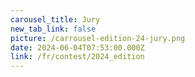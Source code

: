 ```yaml
---
carousel_title: Jury
new_tab_link: false
picture: /carrousel-edition-24-jury.png
date: 2024-06-04T07:53:00.000Z
link: /fr/contest/2024_edition
---
```

